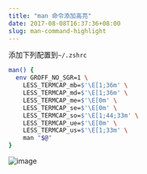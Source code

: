 ```yaml
---
title: "man 命令添加高亮"
date: 2017-08-08T16:37:36+08:00
slug: man-command-highlight
---
```


添加下列配置到`~/.zshrc`
```bash
man() {
  env GROFF_NO_SGR=1 \
    LESS_TERMCAP_mb=$'\E[1;36m' \
    LESS_TERMCAP_md=$'\E[1;36m' \
    LESS_TERMCAP_me=$'\E[0m' \
    LESS_TERMCAP_se=$'\E[0m' \
    LESS_TERMCAP_so=$'\E[1;44;33m' \
    LESS_TERMCAP_ue=$'\E[0m' \
    LESS_TERMCAP_us=$'\E[1;33m' \
    man "$@"
}
```
![image][image-1]

[image-1]:	https://media.chyroc.cn/img/man-command-highlight.png